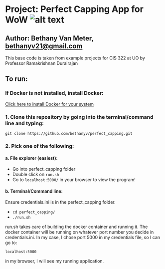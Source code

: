 # Project: Perfect Capping App for WoW ![alt text](https://github.com/bethanyv/markdown-here/raw/master/src/perfect_capping/static/images/small_logo.png "Logo Title Text 1")
## Author: Bethany Van Meter, bethanyv21@gmail.com
This base code is taken from example projects for CIS 322 at UO by Professor Ramakrishnan Durairajan 

## To run:

### If Docker is not installed, install Docker:
[Click here to install Docker for your system](https://docs.docker.com/get-docker/ "Get Docker")

### 1. Clone this repository by going into the terminal/command line and typing:

`git clone https://github.com/bethanyv/perfect_capping.git`

### 2. Pick one of the following:
#### a. File explorer (easiest):

* Go into perfect_capping folder
* Double click on `run.sh`
* Go to `localhost:5000/` in your browser to view the program!

#### b. Terminal/Command line:

Ensure credentials.ini is in the perfect_capping folder.

* `cd perfect_capping/`
* `./run.sh`

run.sh takes care of building the docker container and running it. The docker container will be running on whatever port number you decide in credentials.ini. In my case, I chose port 5000 in my credentials file, so I can go to:

`localhost:5000`

in my browser, I will see my running application.
